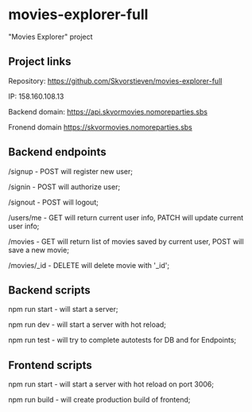 # movies-explorer-full
"Movies Explorer" project

## Project links

Repository: https://github.com/Skvorstieven/movies-explorer-full

IP: 158.160.108.13

Backend domain: https://api.skvormovies.nomoreparties.sbs

Fronend domain https://skvormovies.nomoreparties.sbs

## Backend endpoints

/signup - POST will register new user;

/signin - POST will authorize user;

/signout - POST will logout;

/users/me - GET will return current user info, PATCH will update current user info;

/movies - GET will return list of movies saved by current user, POST will save a new movie;

/movies/_id - DELETE will delete movie with '_id';

## Backend scripts

npm run start - will start a server;

npm run dev - will start a server with hot reload;

npm run test - will try to complete autotests for DB and for Endpoints;

## Frontend scripts

npm run start - will start a server with hot reload on port 3006;

npm run build - will create production build of frontend;




